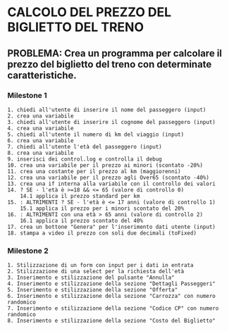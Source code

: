 # CALCOLO DEL PREZZO DEL BIGLIETTO DEL TRENO
## PROBLEMA: Crea un programma per calcolare il prezzo del biglietto del treno con determinate caratteristiche.

### Milestone 1
    1. chiedi all'utente di inserire il nome del passeggero (input)
    2. crea una variabile
    3. chiedi all'utente di inserire il cognome del passeggero (input)
    4. crea una variabile
    5. chiedi all'utente il numero di km del viaggio (input)
    6. crea una variabile
    7. chiedi all'utente l'età del passeggero (input)
    8. crea una variabile
    9. inserisci dei control.log e controlla il debug
    10. crea una variabile per il prezzo ai minori (scontato -20%)
    11. crea una costante per il prezzo al km (maggiorenni)
    12. crea una variabile per il prezzo agli Over65 (scontato -40%)
    13. crea una if interna alla variabile con il controllo dei valori
    14. ? SE - l'età è >=18 && <= 65 (valore di controllo 0)
        14.1 applica il prezzo standard per km
    15. : ALTRIMENTI ? SE - l'età è <= 17 anni (valore di controllo 1)
        15.1 applica il prezzo per i minori scontato del 20%
    16. : ALTRIMENTI con una età > 65 anni (valore di controllo 2) 
        16.1 applica il prezzo scontato del 40%
    17. crea un bottone "Genera" per l'inserimento dati utente (input)
    18. stampa a video il prezzo con soli due decimali (toFixed)

### Milestone 2
    1. Stilizzazione di un form con input per i dati in entrata
    2. Stilizzazione di una select per la richiesta dell'età
    3. Inserimento e stilizzazione del pulsante "Annulla"
    4. Inserimento e stilizzazione della sezione "Dettagli Passeggeri"
    5. Inserimento e stilizzazione della sezione "Offerta"
    6. Inserimento e stilizzazione della sezione "Carrozza" con numero randomico
    7. Inserimento e stilizzazione della sezione "Codice CP" con numero randomico
    8. Inserimento e stilizzazione della sezione "Costo del Biglietto"

